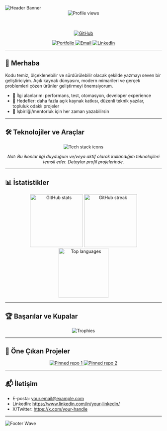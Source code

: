 <!--
Bu README, karanlık temaya özen verilerek hazırlandı.
Kendine göre özelleştirmen için notlar ve ipuçları dosya içinde yorum olarak yer alıyor.
-->

<picture>
  <source media="(prefers-color-scheme: dark)" srcset="https://capsule-render.vercel.app/api?type=waving&height=260&color=0:0b1020,100:111827&text=berkkaya0304&fontColor=22d3ee&fontAlignY=40&desc=GitHub%20Profilime%20Ho%C5%9F%20Geldiniz&descAlignY=65&fontSize=48&descSize=18&animation=fadeIn">
  <img alt="Header Banner" src="https://capsule-render.vercel.app/api?type=waving&height=260&color=0:0b1020,100:111827&text=berkkaya0304&fontColor=0b1020&fontAlignY=40&desc=Welcome&descAlignY=65&fontSize=48&descSize=18">
</picture>

<div align="center">

  <!-- Profil Görünümleri -->
  <img src="https://komarev.com/ghpvc/?username=berkkaya0304&style=for-the-badge&label=PROFILE+VIEWS&color=0ea5e9" alt="Profile views"/>

  <!-- Hızlı Bağlantılar (Düzenle) -->
  <br/><br/>
  <a href="https://github.com/berkkaya0304" target="_blank">
    <img src="https://img.shields.io/badge/GitHub-111827?style=for-the-badge&logo=github&logoColor=ffffff" alt="GitHub">
  </a>
  <!-- Portfolyo adresin yoksa bu rozeti kaldırabilirsin -->
  <a href="https:/berkkaya.me" target="_blank">
    <img src="https://img.shields.io/badge/Portfolio-0b1020?style=for-the-badge&logo=vercel&logoColor=22d3ee" alt="Portfolio">
  </a>
  <a href="mailto:berkkaya0304@hotmail.com" target="_blank">
    <img src="https://img.shields.io/badge/E%20Posta-0f172a?style=for-the-badge&logo=gmail&logoColor=fafafa" alt="Email">
  </a>
  <a href="https://www.linkedin.com/in/berkkaya/" target="_blank">
    <img src="https://img.shields.io/badge/LinkedIn-0b1020?style=for-the-badge&logo=linkedin&logoColor=22d3ee" alt="LinkedIn">
  </a>

</div>

---

## 👋 Merhaba
Kodu temiz, ölçeklenebilir ve sürdürülebilir olacak şekilde yazmayı seven bir geliştiriciyim. Açık kaynak dünyasını, modern mimarileri ve gerçek problemleri çözen ürünler geliştirmeyi önemsiyorum.

- 🚀 İlgi alanlarım: performans, test, otomasyon, developer experience
- 🧭 Hedefler: daha fazla açık kaynak katkısı, düzenli teknik yazılar, topluluk odaklı projeler
- 💬 İşbirliği/mentorluk için her zaman yazabilirsin

<!-- İPUCU: İstersen ad/ünvan ekleyebilirsin
### Berk Kaya — Software Developer
-->

---

## 🛠️ Teknolojiler ve Araçlar
<!-- İPUCU: Aşağıdaki ikonları kendi stack'ine göre düzenle. İkon eklemek/çıkarmak için https://skillicons.dev/ -->
<div align="center">
  <img src="https://skillicons.dev/icons?i=js,ts,react,next,vue,html,css,tailwind,nodejs,express,python,django,flask,java,spring,go,postgres,mysql,mongodb,redis,docker,kubernetes,linux,git,github,vscode&perline=12" alt="Tech stack icons">
</div>

<!-- Alternatif: “kullandığım/ilgi duyduğum” şeklinde ifade ederek esnek bırak -->
<p align="center">
  <em>Not: Bu ikonlar ilgi duyduğum ve/veya aktif olarak kullandığım teknolojileri temsil eder. Detaylar profil projelerinde.</em>
</p>

---

## 📊 İstatistikler
<div align="center">

  <!-- Tema seçenekleri: tokyonight, radical, gotham, dark, midnight-purple ... -->
  <img height="170" src="https://github-readme-stats.vercel.app/api?username=berkkaya0304&show_icons=true&theme=tokyonight&hide_border=true&rank_icon=percentile" alt="GitHub stats">
  <img height="170" src="https://github-readme-streak-stats.herokuapp.com?user=berkkaya0304&theme=tokyonight&hide_border=true" alt="GitHub streak">
  <br/>
  <img height="160" src="https://github-readme-stats.vercel.app/api/top-langs/?username=berkkaya0304&layout=compact&theme=tokyonight&hide_border=true&langs_count=10" alt="Top languages">

</div>

---

## 🏆 Başarılar ve Kupalar
<div align="center">
  <img src="https://github-profile-trophy.vercel.app/?username=berkkaya0304&theme=darkhub&no-bg=true&no-frame=true&row=1&column=7" alt="Trophies">
</div>

---

## 📌 Öne Çıkan Projeler
<!-- İPUCU: Aşağıdaki pin bileşeninde REPO_ADI yazan yerleri kendi repo isimlerinle değiştir -->
<div align="center">
  <a href="https://github.com/berkkaya0304/REPO_ADI_1">
    <img src="https://github-readme-stats.vercel.app/api/pin/?username=berkkaya0304&repo=REPO_ADI_1&theme=tokyonight&hide_border=true" alt="Pinned repo 1"/>
  </a>
  <a href="https://github.com/berkkaya0304/REPO_ADI_2">
    <img src="https://github-readme-stats.vercel.app/api/pin/?username=berkkaya0304&repo=REPO_ADI_2&theme=tokyonight&hide_border=true" alt="Pinned repo 2"/>
  </a>
</div>

<!-- Alternatif: Liste halinde açıklama eklemek istersen
- REPO_ADI — Kısa açıklama, kullanılan teknolojiler, canlı demo bağlantısı
-->

---

## 📬 İletişim
- E-posta: your.email@example.com
- LinkedIn: https://www.linkedin.com/in/your-linkedin/
- X/Twitter: https://x.com/your-handle

<!-- İPUCU: Sosyal linklerini güncellemeyi unutma -->

---

<!-- İsteğe bağlı: “Contribution Snake” animasyonu eklemek için aşağıdaki adımları takip et.
1) .github/workflows/snake.yml oluştur.
2) https://github.com/Platane/snk deposundaki çalışma dosyasını kopyala.
3) Çıktıyı 'dist/github-contribution-grid-snake-dark.svg' olarak üret.
4) Aşağıdaki görüntüyü yoruma alımdan çıkar.
<p align="center">
  <img src="https://raw.githubusercontent.com/berkkaya0304/berkkaya0304/output/dist/github-contribution-grid-snake-dark.svg" alt="Snake animation">
</p>
-->

<!-- Alt dalga -->
<picture>
  <source media="(prefers-color-scheme: dark)" srcset="https://capsule-render.vercel.app/api?type=waving&height=140&color=0:111827,100:0b1020&section=footer">
  <img alt="Footer Wave" src="https://capsule-render.vercel.app/api?type=waving&height=140&color=0:111827,100:0b1020&section=footer">
</picture>
